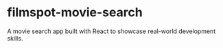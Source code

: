 # filmspot-movie-search
A movie search app built with React to showcase real-world development skills.
